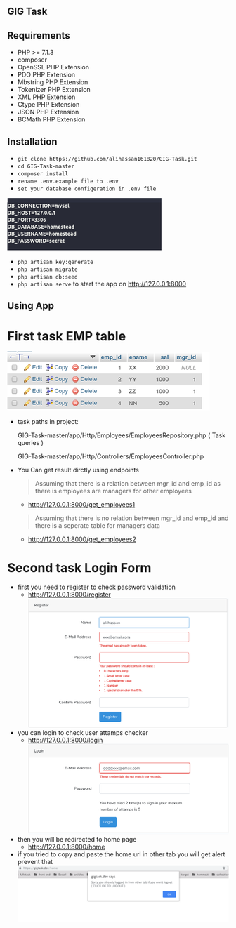 ## GIG Task

## Requirements
- PHP >= 7.1.3
- composer
- OpenSSL PHP Extension
- PDO PHP Extension
- Mbstring PHP Extension
- Tokenizer PHP Extension
- XML PHP Extension
- Ctype PHP Extension
- JSON PHP Extension
- BCMath PHP Extension

## Installation 
* `git clone https://github.com/alihassan161820/GIG-Task.git`
* `cd GIG-Task-master`
* `composer install`
* `rename .env.example file to .env`
* `set your database configeration in .env file`

![database configerations](https://github.com/alihassan161820/GIG-Task/blob/master/public/imgs/configeration.png)

* `php artisan key:generate`
* `php artisan migrate`
* `php artisan db:seed`
* `php artisan serve` to start the app on http://127.0.0.1:8000


## Using App
 # First task EMP table
 ![employees table](https://github.com/alihassan161820/GIG-Task/blob/master/public/imgs/employeestable.png)
 - task paths in project: 
 
    GIG-Task-master/app/Http/Employees/EmployeesRepository.php ( Task queries )
    
    GIG-Task-master/app/Http/Controllers/EmployeesController.php 
    
 - You Can get result dirctly using endpoints 

    > Assuming that there is a relation between mgr_id and emp_id as 
    > there is employees are managers for other employees
    
   * http://127.0.0.1:8000/get_employees1
   
    > Assuming that there is no relation between mgr_id and emp_id 
    >  and there is a seperate table for managers data
    
   * http://127.0.0.1:8000/get_employees2
   
 # Second task Login Form
 - first you need to register to check password validation 
    * http://127.0.0.1:8000/register
 ![registeration](https://github.com/alihassan161820/GIG-Task/blob/master/public/imgs/register.png)
 - you can login to check user attamps checker
    * http://127.0.0.1:8000/login
 ![attamps](https://github.com/alihassan161820/GIG-Task/blob/master/public/imgs/attamps.png)
 - then you will be redirected to home page 
    * http://127.0.0.1:8000/home
 - if you tried to copy and paste the home url in other tab you will get alert prevent that 
 ![attamps](https://github.com/alihassan161820/GIG-Task/blob/master/public/imgs/alert.png)
